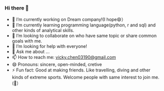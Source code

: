### Hi there 👋
- 🔭 I’m currently working on Dream company!(I hope😄）
- 🌱 I’m currently learning programming language(python, r and sql) and other kinds of analytical skills.
- 👯 I’m looking to collaborate on who have same topic or share common goals with me.
- 🤔 I’m looking for help with everyone!
- 💬 Ask me about ...
- 📫 How to reach me: vicky.chen03190@gmail.com
- 😄 Pronouns: sincere, open-minded, cretive
- ⚡ Fun fact: Good at making friends. Like travelling, diving and other kinds of extreme sports. Welcome people with same interest to join me.(👏）


<!--
**Vickyzjc/Vickyzjc** is a ✨ _special_ ✨ repository because its `README.md` (this file) appears on your GitHub profile.

Here are some ideas to get you started:

- 🔭 I’m currently working on Dream company!(I hope😄）
- 🌱 I’m currently learning programming language(python, r and sql) and other kinds of analytical skills.
- 👯 I’m looking to collaborate on who have same topic or share common goals with me.
- 🤔 I’m looking for help with everyone!
- 💬 Ask me about ...
- 📫 How to reach me: vicky.chen03190@gmail.com
- 😄 Pronouns: sincere, open-minded, cretive
- ⚡ Fun fact: Good at making friends. Like travelling, diving and other kinds of extreme sports. Welcome people with same interest to join me.(👏）
-->
